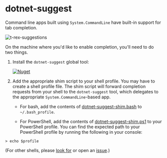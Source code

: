 # dotnet-suggest

Command line apps built using `System.CommandLine` have built-in support for tab completion.

![t-rex-suggestions](https://user-images.githubusercontent.com/547415/50387753-ef4c1280-06b8-11e9-90c8-89466d0bb406.gif)

On the machine where you'd like to enable completion, you'll need to do two things.

1. Install the `dotnet-suggest` global tool:
   
   [![Nuget](https://img.shields.io/nuget/v/dotnet-suggest.svg)](https://nuget.org/packages/dotnet-suggest)

2. Add the appropriate shim script to your shell profile. You may have to create a shell profile file. The shim script will forward completion requests from your shell to the `dotnet-suggest` tool, which delegates to the appropriate `System.CommandLine`-based app.
   
   * For bash, add the contents of [dotnet-suggest-shim.bash](https://github.com/dotnet/command-line-api/blob/master/src/System.CommandLine.Suggest/dotnet-suggest-shim.bash) to `~/.bash_profile`.
   
   * For PowerShell, add the contents of [dotnet-suggest-shim.ps1](https://github.com/dotnet/command-line-api/blob/master/src/System.CommandLine.Suggest/dotnet-suggest-shim.ps1) to your PowerShell profile. You can find the expected path to your PowerShell profile by running the following in your console:

```console
> echo $profile
```

(For other shells, please [look for](https://github.com/dotnet/command-line-api/issues?q=is%3Aissue+is%3Aopen+label%3A%22shell+suggestion%22) or open an [issue](https://github.com/dotnet/command-line-api/issues).)

